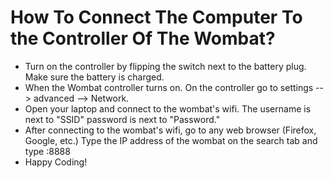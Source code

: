 # How To Connect The Computer To the Controller Of The Wombat?
* Turn on the controller by flipping the switch next to the battery plug. Make sure the battery is charged.
* When the Wombat controller turns on. On the controller go to settings --> advanced --> Network.
* Open your laptop and connect to the wombat's wifi. The username is next to "SSID" password is next to "Password."
* After connecting to the wombat's wifi, go to any web browser (Firefox, Google, etc.) Type the IP address of the wombat on the search tab and type <IP>:8888
* Happy Coding!
